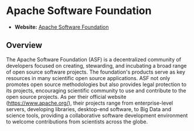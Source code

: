 # Apache Software Foundation

- **Website:** [Apache Software Foundation](https://www.apache.org/)

## Overview

The Apache Software Foundation (ASF) is a decentralized community of developers focused on creating, stewarding, and incubating a broad range of open source software projects. The foundation's products serve as key resources in many scientific open source applications. ASF not only promotes open source methodologies but also provides legal protection to its projects, encouraging scientific community to use and contribute to the open source projects. As per their official website (<https://www.apache.org/>), their projects range from enterprise-level servers, developing libraries, desktop-end software, to Big Data and science tools, providing a collaborative software development environment to welcome contributions from scientists across the globe.
